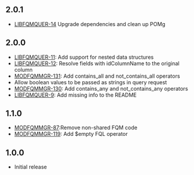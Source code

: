 ## 2.0.1
- [LIBFQMQUER-14](https://issues.folio.org/browse/LIBFQMQUER-14) Upgrade dependencies and clean up POMg

## 2.0.0
- [LIBFQMQUER-11](https://issues.folio.org/browse/LIBFQMQUER-11): Add support for nested data structures
- [LIBFQMQUER-12](https://issues.folio.org/browse/LIBFQMQUER-12): Resolve fields with idColumnName to the original column
- [MODFQMMGR-131](https://issues.folio.org/browse/MODFQMMGR-131): Add contains_all and not_contains_all operators
- Allow boolean values to be passed as strings in query request
- [MODFQMMGR-130](https://issues.folio.org/browse/MODFQMMGR-130): Add contains_any and not_contains_any operators
- [LIBFQMQUER-9](https://issues.folio.org/browse/LIBFQMQUER-9): Add missing info to the README

## 1.1.0
- [MODFQMMGR-87](https://issues.folio.org/browse/MODFQMMGR-87):Remove non-shared FQM code
- [MODFQMMGR-119](https://issues.folio.org/browse/MODFQMMGR-119): Add $empty FQL operator

## 1.0.0
- Initial release
